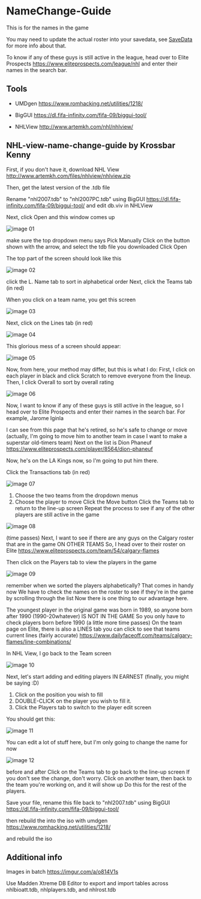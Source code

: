 # NameChange-Guide

This is for the names in the game

You may need to update the actual roster into your savedata,
see [SaveData](SaveData) for more info about that.

To know if any of these guys is still active in the league, head over to Elite Prospects https://www.eliteprospects.com/league/nhl 
and enter their names in the search bar. 

## Tools

- UMDgen https://www.romhacking.net/utilities/1218/ 

- BigGUI https://dl.fifa-infinity.com/fifa-09/biggui-tool/

- NHLView http://www.artemkh.com/nhl/nhlview/

## NHL-view-name-change-guide by Krossbar Kenny

First, if you don't have it, download NHL View
http://www.artemkh.com/files/nhlview/nhlview.zip

Then, get the latest version of the .tdb file 

Rename "nhl2007.tdb" to "nhl2007PC.tdb" using BigGUI https://dl.fifa-infinity.com/fifa-09/biggui-tool/
and edit db.viv in NHLView


Next, click Open and this window comes up

![image 01](https://i.imgur.com/uYR2d56.png)
 

make sure the top dropdown menu says Pick Manually 
Click on the button shown with the arrow, and select the tdb file you downloaded
Click Open

The top part of the screen should look like this

![image 02](https://i.imgur.com/st1JVQ6.png)

click the L. Name tab to sort in alphabetical order
Next, click the Teams tab (in red)

When you click on a team name, you get this screen

![image 03](https://i.imgur.com/LQjvkQy.png) 

Next, click on the Lines tab (in red)

![image 04](https://i.imgur.com/NHCZSXx.png) 

This glorious mess of a screen should appear:

![image 05](https://i.imgur.com/xPRm04A.png) 

Now, from here, your method may differ, but this is what I do:
First, I click on each player in black and click Scratch to remove everyone from the lineup.
Then, I click Overall to sort by overall rating

![image 06](https://i.imgur.com/2LL4svt.png) 

Now, I want to know if any of these guys is still active in the league, so I head over to Elite Prospects and enter their names in the search bar.
For example, Jarome Iginla

I can see from this page that he's retired, so he's safe to change or move
(actually, I'm going to move him to another team in case I want to make a superstar old-timers team)
Next on the list is Dion Phaneuf
https://www.eliteprospects.com/player/8564/dion-phaneuf

Now, he's on the LA Kings now, so I'm going to put him there.

Click the Transactions tab (in red)

![image 07](https://i.imgur.com/NprnvYs.png) 

1. Choose the two teams from the dropdown menus
2. Choose the player to move
Click the Move button
Click the Teams tab to return to the line-up screen
Repeat the process to see if any of the other players are still active in the game

![image 08](https://i.imgur.com/qMcvjFZ.png) 

(time passes)
Next, I want to see if there are any guys on the Calgary roster that are in the game ON OTHER TEAMS
So, I head over to their roster on Elite
https://www.eliteprospects.com/team/54/calgary-flames

Then click on the Players tab to view the players in the game

![image 09](https://i.imgur.com/GQGMAJv.png) 

remember when we sorted the players alphabetically?
That comes in handy now
We have to check the names on the roster to see if they're in the game by scrolling through the list
Now there is one thing to our advantage here.

The youngest player in the original game was born in 1989, so anyone born after 1990 (1990-20whatever) IS NOT IN THE GAME
So you only have to check players born before 1990
(a little more time passes)
On the team page on Elite, there is also a LINES tab you can click to see that teams current lines (fairly accurate)
https://www.dailyfaceoff.com/teams/calgary-flames/line-combinations/

In NHL View, I go back to the Team screen

![image 10](https://i.imgur.com/vB4JXkF.png) 

Next, let's start adding and editing players IN EARNEST
(finally, you might be saying :D)

1. Click on the position you wish to fill
2. DOUBLE-CLICK on the player you wish to fill it.
3. Click the Players tab to switch to the player edit screen

You should get this:

![image 11](https://i.imgur.com/Bg9BZyZ.png) 

You can edit a lot of stuff here, but I'm only going to change the name for now

![image 12](https://i.imgur.com/Gmc6NrN.png) 

before and after
Click on the Teams tab to go back to the line-up screen
If you don't see the change, don't worry. Click on another team, then back to the team you're working on, and it will show up
Do this for the rest of the players.

Save your file, rename this file back to "nhl2007.tdb" using BigGUI https://dl.fifa-infinity.com/fifa-09/biggui-tool/

then rebuild the into the iso with umdgen https://www.romhacking.net/utilities/1218/ 

and rebuild the iso

## Additional info

Images in batch https://imgur.com/a/o814V1s

Use Madden Xtreme DB Editor to export and import tables across nhlbioatt.tdb, nhlplayers.tdb, and nhlrost.tdb
